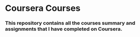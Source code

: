# Coursera Courses
### This repository contains all the courses summary and assignments that I have completed on Coursera.
